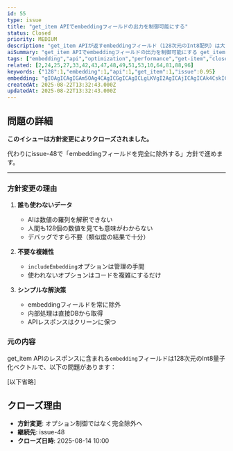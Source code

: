 ```yaml
---
id: 55
type: issue
title: "get_item APIでembeddingフィールドの出力を制御可能にする"
status: Closed
priority: MEDIUM
description: "get_item APIが返すembeddingフィールド（128次元のInt8配列）は大きなデータサイズでコンテキストを消費するが、実際に必要なケースは限定的。オプションで出力を制御できるようにすべき。"
aiSummary: "get_item APIでembeddingフィールドの出力を制御可能にする get_item APIが返すembeddingフィールド（128次元のInt8配列）は大きなデータサイズでコンテキストを消費するが、実際に必要なケースは限定的。オプションで出力を制御できるようにすべき。 ## 問題の詳細\n\n**このイシューは方針変更によりクローズされました。**\n\n代わりにissue-48で「embe"
tags: ["embedding","api","optimization","performance","get-item","closed","superseded"]
related: [2,24,25,27,33,42,43,47,48,49,51,53,10,64,81,88,96]
keywords: {"128":1,"embedding":1,"api":1,"get_item":1,"issue":0.95}
embedding: "gIOAgICAgIGAm5OAg4CAgICGgICAgICLgLKVgI2AgICAjICAgICAk4CskICUgICAgJCAgICAgI6AsoaAk4CAgICPgICAgICVgKaAgImAgICAiYCAgICAkoCfg4CRgICAgIqAgICAgIiAiY2AhoCAgICLgICAgICAgIeUgICAgIA="
createdAt: 2025-08-22T13:32:43.000Z
updatedAt: 2025-08-22T13:32:43.000Z
---
```


## 問題の詳細

**このイシューは方針変更によりクローズされました。**

代わりにissue-48で「embeddingフィールドを完全に除外する」方針で進めます。

---

### 方針変更の理由

1. **誰も使わないデータ**
   - AIは数値の羅列を解釈できない
   - 人間も128個の数値を見ても意味がわからない
   - デバッグですら不要（類似度の結果で十分）

2. **不要な複雑性**
   - `includeEmbedding`オプションは管理の手間
   - 使われないオプションはコードを複雑にするだけ

3. **シンプルな解決策**
   - embeddingフィールドを常に除外
   - 内部処理は直接DBから取得
   - APIレスポンスはクリーンに保つ

### 元の内容

get_item APIのレスポンスに含まれる`embedding`フィールドは128次元のInt8量子化ベクトルで、以下の問題があります：

[以下省略]

## クローズ理由

- **方針変更**: オプション制御ではなく完全除外へ
- **継続先**: issue-48
- **クローズ日時**: 2025-08-14 10:00